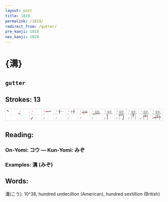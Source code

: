 ```yaml
---
layout: post
title: 1819
permalink: /1819/
redirect_from: /gutter/
pre_kanji: 1818
nex_kanji: 1820
---
```


# {溝}

## `gutter`

## Strokes: 13

<div class="stroke"><img src="../images/E6BA9D.png" /></div>

## Reading:

### On-Yomi: コウ &mdash; Kun-Yomi: みぞ

### Examples: 溝 (みぞ)

## Words:

溝(こう): 10^38, hundred undecillion (American), hundred sextillion (British)
